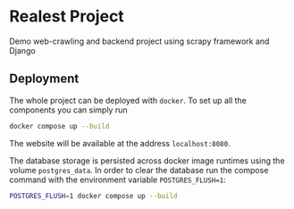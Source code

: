 # Realest Project

Demo web-crawling and backend project using scrapy framework and Django

## Deployment

The whole project can be deployed with `docker`. To set up all the components
you can simply run
```bash
docker compose up --build
```

The website will be available at the address `localhost:8080`.

The database storage is persisted across docker image runtimes using the
volume `postgres_data`. In order to clear the database run the compose
command with the environment variable `POSTGRES_FLUSH=1`:
```bash
POSTGRES_FLUSH=1 docker compose up --build
```
